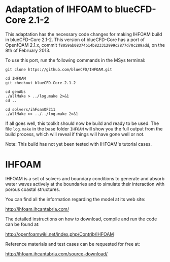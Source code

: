 Adaptation of IHFOAM to blueCFD-Core 2.1-2
==========================================

This adaptation has the necessary code changes for making IHFOAM build in blueCFD-Core 2.1-2. This version of blueCFD-Core has a port of OpenfOAM 2.1.x,  commit `f8059ab08374b14b823312999c2877d70c289add`, on the 8th of February 2013.

To use this port, run the following commands in the MSys terminal:
```
git clone https://github.com/blueCFD/IHFOAM.git

cd IHFOAM
git checkout blueCFD-Core-2.1-2

cd genAbs
./allMake > ../log.make 2>&1
cd ..

cd solvers/ihFoamOF211
./allMake >> ../../log.make 2>&1
```

If all goes well, this toolkit should now be build and ready to be used. The file `log.make` in the base folder `IHFOAM` will show you the full output from the build process, which will reveal if things will have gone well or not.

Note: This build has not yet been tested with IHFOAM's tutorial cases.


IHFOAM
======

IHFOAM is a set of solvers and boundary conditions to generate and absorb water waves actively at the boundaries and to simulate their interaction with porous coastal structures.

You can find all the information regarding the model at its web site:

http://ihfoam.ihcantabria.com/

The detailed instructions on how to download, compile and run the code can be found at:

http://openfoamwiki.net/index.php/Contrib/IHFOAM

Reference materials and test cases can be requested for free at:

http://ihfoam.ihcantabria.com/source-download/
